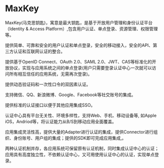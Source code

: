 # MaxKey
MaxKey(马克思钥匙)，寓意是最大钥匙，是基于开放用户管理和身份认证平台（Identity & Access Platform）,包含用户认证、单点登录、资源管理、权限管理等。

提供简单、可靠和安全的用户认证和单点登录，安全的移动接入，安全的API、第三方认证和互联网认证的整合。

提供基于OpenID Connect、OAuth 2.0、SAML 2.0、JWT、CAS等标准化的开放协议，实现与应用系统之间的单点登录(用户只需要登录认证中心一次就可以访问所有相互信任的应用系统，无需再次登录)。

提供动态验证码和一次性口令的双因素认证。

支持微信、QQ、新浪微博、Google、Facebook等社交账号的集成。

提供标准的认证接口以便于其他应用集成SSO。

认证中心具有平台无关性、环境多样性，支持Web、手机、移动设备等, 如Apple iOS，Andriod等，将认证能力从B/S到移动应用全面覆盖。

应用集成灵活性高，提供大量的Adapter进行认证的集成，提供Connector进行组织、身份账号、用户组的集成；提供的SDK即可完成应用集成,。

两种认证机制并存，各应用系统可保留原有认证机制，同时集成认证中心的认证；应用具有高度独立性，不依赖认证中心，又可用使用认证中心的认证，实现单点登录。
